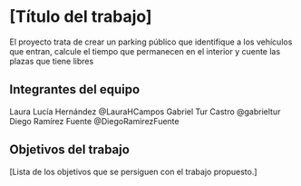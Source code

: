 # [Título del trabajo]

El proyecto trata de crear un parking público que identifique a los vehículos que entran, calcule el tiempo que permanecen en el interior y cuente las plazas que tiene libres

## Integrantes del equipo

Laura Lucía Hernández @LauraHCampos
Gabriel Tur Castro @gabrieltur
Diego Ramírez Fuente @DiegoRamirezFuente

## Objetivos del trabajo

[Lista de los objetivos que se persiguen con el trabajo propuesto.]
